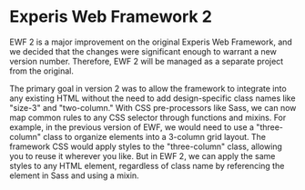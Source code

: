 # Experis Web Framework 2 #

EWF 2 is a major improvement on the original Experis Web Framework, and we decided that the changes were significant enough to warrant a new version number. Therefore, EWF 2 will be managed as a separate project from the original.

The primary goal in version 2 was to allow the framework to integrate into any existing HTML without the need to add design-specific class names like "size-3" and "two-column." With CSS pre-processors like Sass, we can now map common rules to any CSS selector through functions and mixins. For example, in the previous version of EWF, we would need to use a "three-column" class to organize elements into a 3-column grid layout. The framework CSS would apply styles to the "three-column" class, allowing you to reuse it wherever you like. But in EWF 2, we can apply the same styles to any HTML element, regardless of class name by referencing the element in Sass and using a mixin.